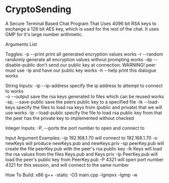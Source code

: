 CryptoSending
=============

A Secure Terminal Based Chat Program That Uses 4096 bit RSA keys to exchange a 128 bit AES key,
which is used for the rest of the chat. It uses GMP for it's large number arithmetic.

Arguments List

Toggles:
-p	--print			print all generated encryption values																						works
-r	--random			randomly generate all encryption values without prompting																		works
-dp	--disable-public	don't send our public key at connection. WARNING! peer must use -lp and have our public key										works
-h	--help			print this dialogue																										works

String Inputs:
-ip	--ip-address		specify the ip address to attempt to connect to																				works							
-o	--output			save the rsa keys generated to files which can be reused																		works
-sp,	--save-public		save the peers public key to a specified file
-lk	--load-keys		specify the files to load rsa keys from (public and private) that we will use														works
-lp	--load-public		specify the file to load rsa public key from that the peer has the private key to													implemented without checked

Integer Inputs:
-P, --ports		the port number to open and connect to

Input Argument Examples:
-ip 192.168.1.70	will connect to 192.168.1.70
-o newKeys		will produce newKeys.pub and newKeys.priv
-sp peerKey.pub		will create the file peerKey.pub with the peer's rsa public key
-lk Keys		will load the rsa values from the files Keys.pub and Keys.priv
-lp PeerKey.pub		will load the peer's public key from PeerKey.pub
-P 4321		will open port number 4321 for this session, and will connect to the same number

How To Build:
x86
g++ -static -O3 main.cpp -lgmpxx -lgmp -w
